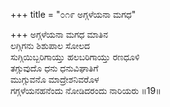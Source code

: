 +++
title = "೦೧೯ ಅಗ್ಗಳೆಯನಾ ಮಗಧ"

+++
ಅಗ್ಗಳೆಯನಾ ಮಗಧ ಮಾತಿನ  
ಲಗ್ಗಿಗನು ಶಿಶುಪಾಲ ಸೋಲದ  
ಸುಗ್ಗಿಯಿಬ್ಬರಿಗಾಯ್ತು ಹಲಬರಿಗಾಯ್ತು ರಣಧೂಳಿ   
ತಗ್ಗುವುದೊ ಧನು ಧನುವಿಘಾತಿಗೆ  
ಮುಗ್ಗುವನೊ ಮಾದ್ರೇಶನಿವರೊಳ  
ಗಗ್ಗಳೆಯನಹನೆಂದು ನೋಡಿದರಂದು ನಾರಿಯರು      ॥19॥
